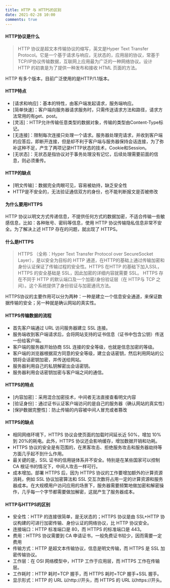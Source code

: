 ```yaml
---
title: HTTP 与 HTTPS的区别
date: 2021-02-28 10:00
comments: true
---
```


#### HTTP协议是什么

>HTTP 协议是超文本传输协议的缩写，英文是Hyper Text Transfer Protocol。它是一个基于请求与响应，无状态的，应用层的协议，常基于TCP/IP协议传输数据，互联网上应用最为广泛的一种网络协议。设计 HTTP 的初衷是为了提供一种发布和接收 HTML 页面的方法。

HTTP 有多个版本，目前广泛使用的是HTTP/1.1版本。
<!-- more -->

#### HTTP特点
- [请求和响应]：基本的特性，由客户端发起请求，服务端响应。
- [简单快速]：客户端向服务器请求服务时，只需传送请求方法和路径，请求方法常用的有get、post。
- [灵活]：HTTP允许传输任意类型的数据对象，传输的类型由Content-Type标记。
- [无连接]：限制每次连接只处理一个请求。服务器处理完请求，并收到客户端的应答后，即断开连接，但是却不利于客户端与服务器保持会话连接，为了弥补这种不足，产生了两项记录HTTP状态的技术，Cookie和Session。
- [无状态]：无状态是指协议对于事务处理没有记忆，后续处理需要前面的信息，则必须重传。

#### HTTP的缺点
- [明文传输]：数据完全肉眼可见，容易被劫持，缺乏安全性
- HTTP是不安全的，无法验证通信双方的身份，也不能判断报文是否被修改

#### 为什么要用HTTPS
HTTP 协议以明文方式传递信息，不提供任何方式的数据加密，不适合传输一些敏感信息，比如：各种账号、密码等信息，使用 HTTP 协议传输隐私信息非常不安全。为了解决上述 HTTP 存在的问题，就出现了 HTTPS。

#### 什么是HTTPS
>HTTPS （全称：Hyper Text Transfer Protocol over SecureSocket Layer），是以安全为目标的 HTTP 通道，在HTTP的基础上通过传输加密和身份认证保证了传输过程的安全性。HTTPS 在HTTP 的基础下加入SSL，HTTPS 的安全基础是 SSL，因此加密的详细内容就需要 SSL。 HTTPS 存在不同于 HTTP 的默认端口及一个加密/身份验证层（在 HTTP与 TCP 之间）。这个系统提供了身份验证与加密通讯方法。

HTTPS协议的主要作用可以分为两种：一种是建立一个信息安全通道，来保证数据传输的安全；另一种就是确认网站的真实性。

#### HTTPS传输数据的流程
- 首先客户端通过 URL 访问服务器建立 SSL 连接。
- 服务端收到客户端请求后，会将网站支持的证书信息（证书中包含公钥）传送一份给客户端。
- 客户端的服务器开始协商 SSL 连接的安全等级，也就是信息加密的等级。
- 客户端的浏览器根据双方同意的安全等级，建立会话密钥，然后利用网站的公钥将会话密钥加密，并传送给网站。
- 服务器利用自己的私钥解密出会话密钥。
- 服务器利用会话密钥加密与客户端之间的通信。

#### HTTPS的特点
- [内容加密]：采用混合加密技术，中间者无法直接查看明文内容
- [验证身份]：通过证书认证客户端访问的是自己的服务器（确认网站的真实性）
- [保护数据完整性]：防止传输的内容被中间人冒充或者篡改

#### HTTPS的缺点
- 相同网络环境下，HTTPS 协议会使页面的加载时间延长近 50%，增加 10%到 20%的耗电。此外，HTTPS 协议还会影响缓存，增加数据开销和功耗。
- HTTPS 协议的安全是有范围的，在黑客攻击、拒绝服务攻击和服务器劫持等方面几乎起不到什么作用。
- 最关键的是，SSL 证书的信用链体系并不安全。特别是在某些国家可以控制 CA 根证书的情况下，中间人攻击一样可行。
- 成本增加。部署 HTTPS 后，因为 HTTPS 协议的工作要增加额外的计算资源消耗，例如 SSL 协议加密算法和 SSL 交互次数将占用一定的计算资源和服务器成本。在大规模用户访问应用的场景下，服务器需要频繁地做加密和解密操作，几乎每一个字节都需要做加解密，这就产生了服务器成本。

#### HTTP与HTTPS的区别

- 安全性：HTTP 的连接很简单，是无状态的；HTTPS 协议是由 SSL+HTTP 协议构建的可进行加密传输、身份认证的网络协议，比 HTTP 协议安全。
- 连接端口：HTTP 标准端口是 80，而 HTTPS 的标准端口是 443。
- 费用：HTTPS 协议需要到 CA 申请证书，一般免费证书较少，因而需要一定费用
- 传输方式：HTTP 是超文本传输协议，信息是明文传输，而 HTTPS 是 SSL 加密传输协议。
- 工作层：在 OSI 网络模型中，HTTP 工作于应用层，而 HTTPS 工作在传输层。
- 工作耗时：HTTP 耗时=TCP 握手，而 HTTPS 耗时=TCP 握手+SSL 握手。
- 显示形式：HTTP 的 URL 以http://开头，而 HTTPS 的 URL 以https://开头。